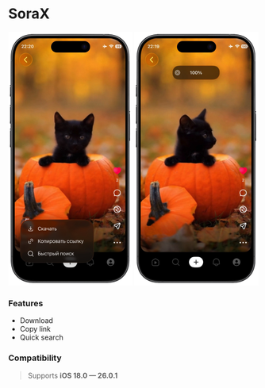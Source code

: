 # SoraX

<p align="center">
  <img src="/1.png" width="250" alt="Preview 1">
  <img src="/2.png" width="250" alt="Preview 2">
</p>

### Features
- Download
- Copy link
- Quick search

### Compatibility
> Supports **iOS 18.0 — 26.0.1**
